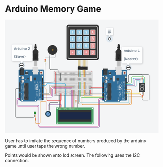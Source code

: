 # Arduino Memory Game

![](screenshot.png)

User has to imitate the sequence of numbers produced by the arduino game until user taps the wrong number.

Points would be shown onto lcd screen. The following uses the I2C connection.
